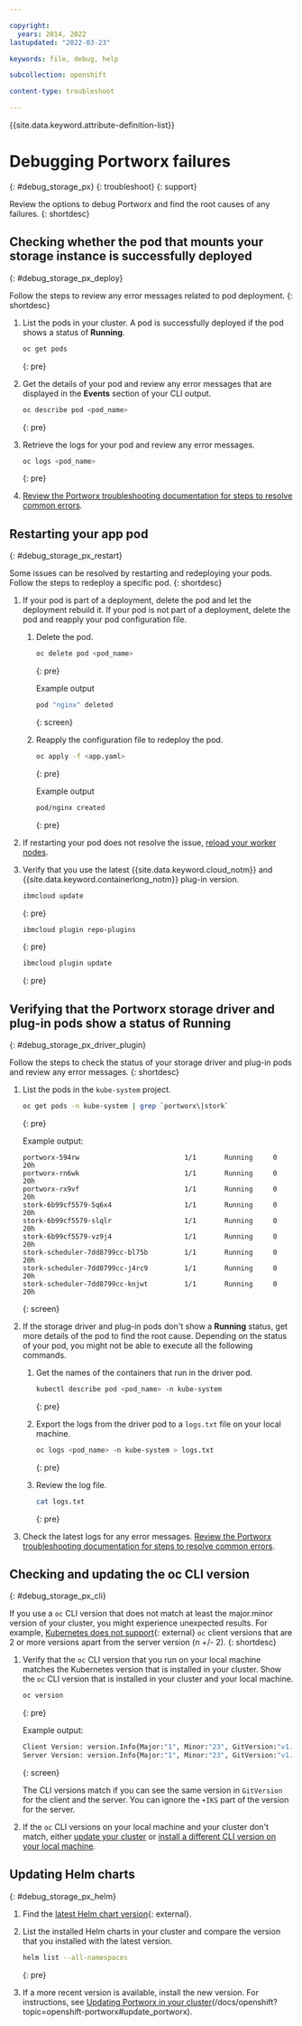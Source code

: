 ```yaml
---

copyright: 
  years: 2014, 2022
lastupdated: "2022-03-23"

keywords: file, debug, help

subcollection: openshift

content-type: troubleshoot

---
```


{{site.data.keyword.attribute-definition-list}}


# Debugging Portworx failures
{: #debug_storage_px}
{: troubleshoot}
{: support}

Review the options to debug Portworx and find the root causes of any failures.
{: shortdesc}

## Checking whether the pod that mounts your storage instance is successfully deployed
{: #debug_storage_px_deploy}

Follow the steps to review any error messages related to pod deployment.
{: shortdesc}

1. List the pods in your cluster. A pod is successfully deployed if the pod shows a status of **Running**.

    ```sh
    oc get pods
    ```
    {: pre}

1. Get the details of your pod and review any error messages that are displayed in the **Events** section of your CLI output.

    ```sh
    oc describe pod <pod_name>
    ```
    {: pre}

1. Retrieve the logs for your pod and review any error messages.

    ```sh
    oc logs <pod_name>
    ```
    {: pre}
    

4. [Review the Portworx troubleshooting documentation for steps to resolve common errors](/docs/openshift?topic=openshift-sitemap#sitemap_portworx_storage).  

## Restarting your app pod
{: #debug_storage_px_restart}

Some issues can be resolved by restarting and redeploying your pods. Follow the steps to redeploy a specific pod.
{: shortdesc}

1. If your pod is part of a deployment, delete the pod and let the deployment rebuild it. If your pod is not part of a deployment, delete the pod and reapply your pod configuration file.
    1. Delete the pod.
        ```sh
        oc delete pod <pod_name>
        ```
        {: pre}

        Example output
        ```sh
        pod "nginx" deleted
        ```
        {: screen}

    2. Reapply the configuration file to redeploy the pod.
        ```sh
        oc apply -f <app.yaml>
        ```
        {: pre}

        Example output
        ```sh
        pod/nginx created
        ```
        {: pre}

1. If restarting your pod does not resolve the issue, [reload your worker nodes](/docs/openshift?topic=openshift-kubernetes-service-cli#cs_worker_reload).

1. Verify that you use the latest {{site.data.keyword.cloud_notm}} and {{site.data.keyword.containerlong_notm}} plug-in version.

    ```sh
    ibmcloud update
    ```
    {: pre}

    ```sh
    ibmcloud plugin repo-plugins
    ```
    {: pre}

    ```sh
    ibmcloud plugin update
    ```
    {: pre}
    

## Verifying that the Portworx storage driver and plug-in pods show a status of **Running**
{: #debug_storage_px_driver_plugin}

Follow the steps to check the status of your storage driver and plug-in pods and review any error messages.
{: shortdesc}

1. List the pods in the `kube-system` project.
    ```sh
    oc get pods -n kube-system | grep `portworx\|stork` 
    ```
    {: pre}

    Example output:
    ```
    portworx-594rw                          1/1       Running     0          20h
    portworx-rn6wk                          1/1       Running     0          20h
    portworx-rx9vf                          1/1       Running     0          20h
    stork-6b99cf5579-5q6x4                  1/1       Running     0          20h
    stork-6b99cf5579-slqlr                  1/1       Running     0          20h
    stork-6b99cf5579-vz9j4                  1/1       Running     0          20h
    stork-scheduler-7dd8799cc-bl75b         1/1       Running     0          20h
    stork-scheduler-7dd8799cc-j4rc9         1/1       Running     0          20h
    stork-scheduler-7dd8799cc-knjwt         1/1       Running     0          20h
    ```
    {: screen}

1. If the storage driver and plug-in pods don't show a **Running** status, get more details of the pod to find the root cause. Depending on the status of your pod, you might not be able to execute all the following commands.
    1. Get the names of the containers that run in the driver pod.
        ```sh
        kubectl describe pod <pod_name> -n kube-system 
        ```
        {: pre}

    2. Export the logs from the driver pod to a `logs.txt` file on your local machine. 
        ```sh
        oc logs <pod_name> -n kube-system > logs.txt
        ```
        {: pre}

    3. Review the log file.
        ```sh
        cat logs.txt
        ```
        {: pre} 

3. Check the latest logs for any error messages. [Review the Portworx troubleshooting documentation for steps to resolve common errors](/docs/openshift?topic=openshift-sitemap#sitemap_portworx_storage).

## Checking and updating the oc CLI version
{: #debug_storage_px_cli}

If you use a `oc` CLI version that does not match at least the major.minor version of your cluster, you might experience unexpected results. For example, [Kubernetes does not support](https://kubernetes.io/releases/version-skew-policy/){: external} `oc` client versions that are 2 or more versions apart from the server version (n +/- 2).
{: shortdesc}

1. Verify that the `oc` CLI version that you run on your local machine matches the Kubernetes version that is installed in your cluster. Show the `oc` CLI version that is installed in your cluster and your local machine.
    ```sh
    oc version
    ```
    {: pre}

    Example output:
    ```sh
    Client Version: version.Info{Major:"1", Minor:"23", GitVersion:"v1.22.7", GitCommit:"641856db18352033a0d96dbc99153fa3b27298e5", GitTreeState:"clean", BuildDate:"2019-03-25T15:53:57Z", GoVersion:"go1.12.1", Compiler:"gc", Platform:"darwin/amd64"}
    Server Version: version.Info{Major:"1", Minor:"23", GitVersion:"v1.22.7+IKS", GitCommit:"e15454c2216a73b59e9a059fd2def4e6712a7cf0", GitTreeState:"clean", BuildDate:"2019-04-01T10:08:07Z", GoVersion:"go1.11.5", Compiler:"gc", Platform:"linux/amd64"}
    ```   
    {: screen}

    The CLI versions match if you can see the same version in `GitVersion` for the client and the server. You can ignore the `+IKS` part of the version for the server.

2. If the `oc` CLI versions on your local machine and your cluster don't match, either [update your cluster](/docs/openshift?topic=openshift-update) or [install a different CLI version on your local machine](/docs/openshift?topic=openshift-openshift-cli#cs_cli_upgrade).

## Updating Helm charts
{: #debug_storage_px_helm}

1. Find the [latest Helm chart version](https://github.com/IBM/charts/tree/master/community/portworx){: external}.

2. List the installed Helm charts in your cluster and compare the version that you installed with the latest version.

    ```sh
    helm list --all-namespaces
    ```
    {: pre}



3. If a more recent version is available, install the new version. For instructions, see [Updating Portworx in your cluster](/docs/openshift?topic=openshift-portworx#update_portworx)(/docs/openshift?topic=openshift-portworx#update_portworx).





